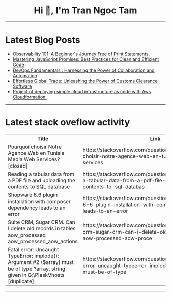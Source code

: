 <h1 align="center">Hi 👋, I'm Tran Ngoc Tam</h1>

---

# Latest Blog Posts 
<!-- BLOG-POST-LIST:START -->
- [Observability 101: A Beginner&#39;s Journey Free of Print Statements.](https://dev.to/cloudnative_eng/observability-101-a-beginners-journey-free-of-print-statements-3lb2)
- [Mastering JavaScript Promises: Best Practices for Clean and Efficient Code](https://dev.to/hkp22/mastering-javascript-promises-best-practices-for-clean-and-efficient-code-519)
- [DevOps Fundamentals : Harnessing the Power of Collaboration and Automation](https://dev.to/pateldeep34/devops-fundamentals-harnessing-the-power-of-collaboration-and-automation-4888)
- [Effortless Global Trade: Unleashing the Power of Customs Clearance Software](https://dev.to/john_hall/effortless-global-trade-unleashing-the-power-of-customs-clearance-software-4ga4)
- [Project of deploying simple cloud infrastructure as code with Aws Cloudformation.](https://dev.to/mantizo_dedon_c5190cdc65/project-of-deploying-simple-cloud-infrastructure-as-code-with-aws-cloudformation-18ob)
<!-- BLOG-POST-LIST:END -->

---

# Latest stack oveflow activity
<table>
  <tr><th>Title</th><th>Link</th></tr>
  <!-- STACKOVERFLOW:START --><tr><td>Pourquoi choisir Notre Agence Web en Tunisie Media Web Services? [closed]</td><td>https://stackoverflow.com/questions/78606801/pourquoi-choisir-notre-agence-web-en-tunisie-media-web-services</td></tr><tr><td>Reading a tabular data from a PDF file and uploading the contents to SQL database</td><td>https://stackoverflow.com/questions/78606781/reading-a-tabular-data-from-a-pdf-file-and-uploading-the-contents-to-sql-databas</td></tr><tr><td>Shopware 6.6 plugin installation with composer dependency leads to an error</td><td>https://stackoverflow.com/questions/78606665/shopware-6-6-plugin-installation-with-composer-dependency-leads-to-an-error</td></tr><tr><td>Suite CRM, Sugar CRM. Can I delete old records in tables aow_processed aow_processed_aow_actions</td><td>https://stackoverflow.com/questions/78606539/suite-crm-sugar-crm-can-i-delete-old-records-in-tables-aow-processed-aow-proce</td></tr><tr><td>Fatal error: Uncaught TypeError: implode&lpar;&rpar;: Argument #2 &lpar;$array&rpar; must be of type ?array, string given in G:\PleskVhosts [duplicate]</td><td>https://stackoverflow.com/questions/78606356/fatal-error-uncaught-typeerror-implode-argument-2-array-must-be-of-type</td></tr><!-- STACKOVERFLOW:END -->
</table>

---


